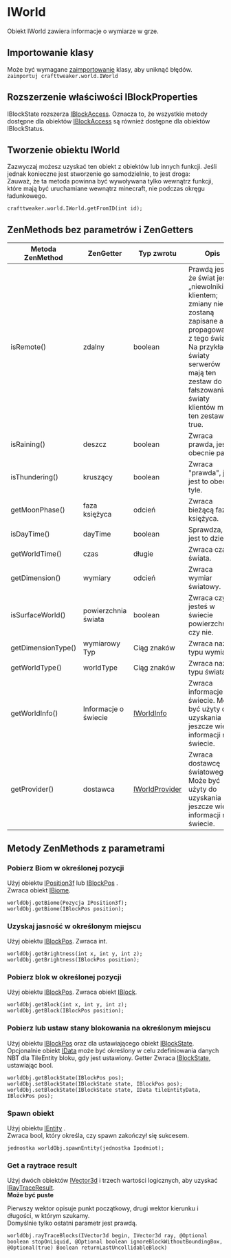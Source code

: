 # IWorld

Obiekt IWorld zawiera informacje o wymiarze w grze.

## Importowanie klasy

Może być wymagane [zaimportowanie](/AdvancedFunctions/Import/) klasy, aby uniknąć błędów.  
`zaimportuj crafttweaker.world.IWorld`

## Rozszerzenie właściwości IBlockProperties

IBlockState rozszerza [IBlockAccess](/Vanilla/World/IBlockAccess/). Oznacza to, że wszystkie metody dostępne dla obiektów [IBlockAccess](/Vanilla/World/IBlockAccess/) są również dostępne dla obiektów IBlockStatus.

## Tworzenie obiektu IWorld

Zazwyczaj możesz uzyskać ten obiekt z obiektów lub innych funkcji. Jeśli jednak konieczne jest stworzenie go samodzielnie, to jest droga:  
Zauważ, że ta metoda powinna być wywoływana tylko wewnątrz funkcji, które mają być uruchamiane wewnątrz minecraft, nie podczas okręgu ładunkowego.

```zenscript
crafttweaker.world.IWorld.getFromID(int id);
```

## ZenMethods bez parametrów i ZenGetters

| Metoda ZenMethod   | ZenGetter            | Typ zwrotu                                       | Opis                                                                                                                                                                                                                |
| ------------------ | -------------------- | ------------------------------------------------ | ------------------------------------------------------------------------------------------------------------------------------------------------------------------------------------------------------------------- |
| isRemote()         | zdalny               | boolean                                          | Prawdą jest, że świat jest „niewolnikiem” klientem; zmiany nie zostaną zapisane ani propagowane z tego świata. Na przykład światy serwerów mają ten zestaw do fałszowania, światy klientów mają ten zestaw do true. |
| isRaining()        | deszcz               | boolean                                          | Zwraca prawda, jeśli obecnie pada.                                                                                                                                                                                  |
| isThundering()     | kruszący             | boolean                                          | Zwraca "prawda", jeśli jest to obecnie tyle.                                                                                                                                                                        |
| getMoonPhase()     | faza księżyca        | odcień                                           | Zwraca bieżącą fazę księżyca.                                                                                                                                                                                       |
| isDayTime()        | dayTime              | boolean                                          | Sprawdza, czy jest to dzień                                                                                                                                                                                         |
| getWorldTime()     | czas                 | długie                                           | Zwraca czas świata.                                                                                                                                                                                                 |
| getDimension()     | wymiary              | odcień                                           | Zwraca wymiar światowy.                                                                                                                                                                                             |
| isSurfaceWorld()   | powierzchnia świata  | boolean                                          | Zwraca czy jesteś w świecie powierzchni, czy nie.                                                                                                                                                                   |
| getDimensionType() | wymiarowy Typ        | Ciąg znaków                                      | Zwraca nazwę typu wymiaru.                                                                                                                                                                                          |
| getWorldType()     | worldType            | Ciąg znaków                                      | Zwraca nazwę typu świata.                                                                                                                                                                                           |
| getWorldInfo()     | Informacje o świecie | [IWorldInfo](/Vanilla/World/IWorldInfo/)         | Zwraca informacje o świecie. Może być użyty do uzyskania jeszcze więcej informacji na świecie.                                                                                                                      |
| getProvider()      | dostawca             | [IWorldProvider](/Vanilla/World/IWorldProvider/) | Zwraca dostawcę światowego. Może być użyty do uzyskania jeszcze więcej informacji na świecie.                                                                                                                       |

## Metody ZenMethods z parametrami

### Pobierz Biom w określonej pozycji

Użyj obiektu [IPosition3f](/Vanilla/Utils/Position3f/) lub [IBlockPos](/Vanilla/World/IBlockPos/) .  
Zwraca obiekt [IBiome](/Vanilla/Biomes/IBiome/).

```zenscript
worldObj.getBiome(Pozycja IPosition3f);
worldObj.getBiome(IBlockPos position);
```

### Uzyskaj jasność w określonym miejscu

Użyj obiektu [IBlockPos](/Vanilla/World/IBlockPos/). Zwraca int.

```zenscript
worldObj.getBrightness(int x, int y, int z);
worldObj.getBrightness(IBlockPos position);
```

### Pobierz blok w określonej pozycji

Użyj obiektu [IBlockPos](/Vanilla/World/IBlockPos/). Zwraca obiekt [IBlock](/Vanilla/Blocks/IBlock/).

```zenscript
worldObj.getBlock(int x, int y, int z);
worldObj.getBlock(IBlockPos position);
```

### Pobierz lub ustaw stany blokowania na określonym miejscu

Użyj obiektu [IBlockPos](/Vanilla/World/IBlockPos/) oraz dla ustawiającego obiekt [IBlockState](/Vanilla/Blocks/IBlockState/). Opcjonalnie obiekt [IData](/Vanilla/Data/IData/) może być określony w celu zdefiniowania danych NBT dla TileEntity bloku, gdy jest ustawiony. Getter Zwraca [IBlockState](/Vanilla/Blocks/IBlockState/), ustawiając bool.

```zenscript
worldObj.getBlockState(IBlockPos pos);
worldObj.setBlockState(IBlockState state, IBlockPos pos);
worldObj.setBlockState(IBlockState state, IData tileEntityData, IBlockPos pos);
```

### Spawn obiekt

Użyj obiektu [IEntity](/Vanilla/Entities/IEntity/) .  
Zwraca bool, który określa, czy spawn zakończył się sukcesem.

```zenscript
jednostka worldObj.spawnEntity(jednostka Ipodmiot);
```

### Get a raytrace result

Użyj dwóch obiektów [IVector3d](/Vanilla/World/IVector3d/) i trzech wartości logicznych, aby uzyskać [IRayTraceResult](/Vanilla/World/IRayTraceResult/).  
**Może być puste**

Pierwszy wektor opisuje punkt początkowy, drugi wektor kierunku i długości, w którym szukamy.  
Domyślnie tylko ostatni parametr jest prawdą.

```zenscript
worldObj.rayTraceBlocks(IVector3d begin, IVector3d ray, @Optional boolean stopOnLiquid, @Optional boolean ignoreBlockWithoutBoundingBox, @Optional(true) Boolean returnLastUncollidableBlock)
```